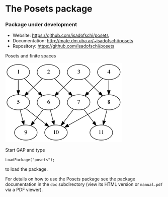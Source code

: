 
# The Posets package

### Package under development

* Website: https://github.com/isadofschi/posets
* Documentation: http://mate.dm.uba.ar/~isadofschi/posets
* Repository: https://github.com/isadofschi/posets

Posets and finite spaces

![](./doc/images/wallet.png)

Start GAP and type

	LoadPackage("posets");

to load the package.

For details on how to use the Posets package see the package
documentation in the `doc` subdirectory (view its HTML version or 
`manual.pdf`  via a PDF viewer).
